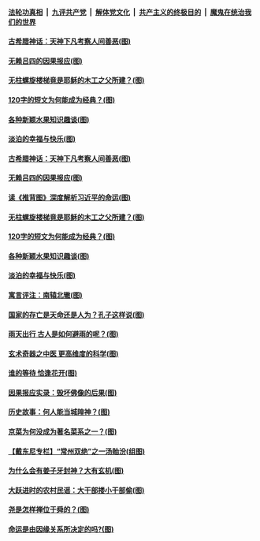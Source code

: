 

####  [法轮功真相](../../../../basic/blob/master/README.md?t=11050502) &nbsp;|&nbsp; [九评共产党](../../../../9ping.md/blob/master/README.md?t=11050502) &nbsp;|&nbsp; [解体党文化](../../../../jtdwh.md/blob/master/README.md?t=11050502)  &nbsp;|&nbsp; [共产主义的终极目的](../../../../gczydzjmd.md/blob/master/README.md?t=11050502) &nbsp;|&nbsp; [魔鬼在统治我们的世界](../../../../mgztzwmdsj.md/blob/master/README.md?t=11050502) 

#### [古希腊神话：天神下凡考察人间善恶(图)](../pages/p7/951306.md?t=11050502) 

#### [无赖吕四的因果报应(图)](../pages/p7/948980.md?t=11050502) 

#### [无柱螺旋楼梯竟是耶稣的木工之父所建？(图)](../pages/p7/951166.md?t=11050502) 

#### [120字的短文为何能成为经典？(图)](../pages/p7/950989.md?t=11050502) 

#### [各种新颖水果知识趣谈(图)](../pages/p7/951161.md?t=11050502) 

#### [淡泊的幸福与快乐(图)](../pages/p7/950925.md?t=11050502) 

#### [古希腊神话：天神下凡考察人间善恶(图)](../pages/p7/951306.md?t=11050502) 

#### [无赖吕四的因果报应(图)](../pages/p7/948980.md?t=11050502) 

#### [读《推背图》深度解析习近平的命运(图)](../pages/p7/951297.md?t=11050502) 

#### [无柱螺旋楼梯竟是耶稣的木工之父所建？(图)](../pages/p7/951166.md?t=11050502) 

#### [120字的短文为何能成为经典？(图)](../pages/p7/950989.md?t=11050502) 

#### [各种新颖水果知识趣谈(图)](../pages/p7/951161.md?t=11050502) 

#### [淡泊的幸福与快乐(图)](../pages/p7/950925.md?t=11050502) 

#### [寓言评注：南辕北辙(图)](../pages/p7/950748.md?t=11050502) 

#### [国家的存亡是天命还是人为？孔子这样说(图)](../pages/p7/951122.md?t=11050502) 

#### [雨天出行 古人是如何避雨的呢？(图)](../pages/p7/951045.md?t=11050502) 

#### [玄术奇器之中医 更高维度的科学(图)](../pages/p7/948470.md?t=11050502) 

#### [谁的等待 恰逢花开(图)](../pages/p7/950265.md?t=11050502) 

#### [因果报应实录：毁坏佛像的后果(图)](../pages/p7/951012.md?t=11050502) 

#### [历史故事：何人能当城隍神？(图)](../pages/p7/950928.md?t=11050502) 

#### [京菜为何没成为著名菜系之一？(图)](../pages/p7/950686.md?t=11050502) 

#### [【戴东尼专栏】“常州双绝”之一汤贻汾(组图)](../pages/p7/943912.md?t=11050502) 

#### [为什么会有姜子牙封神？大有玄机(图)](../pages/p7/950845.md?t=11050502) 

#### [大跃进时的农村民谣：大干部搂小干部偷(图)](../pages/p7/950683.md?t=11050502) 

#### [尧是怎样禅位于舜的？(图)](../pages/p7/950688.md?t=11050502) 

#### [命运是由因缘关系所决定的吗?(图)](../pages/p7/950681.md?t=11050502) 

